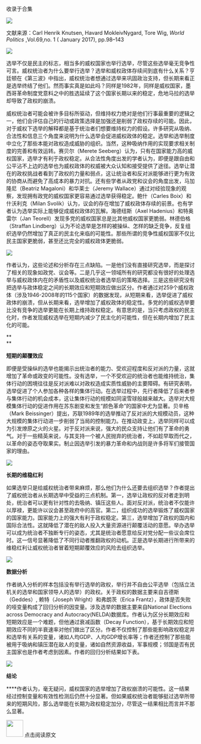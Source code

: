 

收录于合集

<img src='/images/676/2.gif' width='auto' />

  

文献来源：Carl Henrik Knutsen, Havard MokleivNygard, Tore Wig, _World Politics_
,Vol.69,no. 1 ( January 2017), pp.98–143

<img src='/images/676/3.gif' width='auto' />

选举不仅是民主的标志，相当多的威权国家也举行选举，尽管这些选举毫无竞争性可言。威权统治者为什么要举行选举？选举和威权政体存续间到底有什么关系？亨廷顿在《第三波》中指出，威权统治者想通过选举来巩固政治支持，但长期来看正是选举终结了他们。然而事实真是如此吗？同样是1982年，同样是威权国家，墨西哥革命制度党意料之中的胜选延续了这个国家长期以来的稳定，危地马拉的选举却导致了政权的崩溃。

威权统治者可能会被许多目标所驱动，但维持权力绝对是他们行事最重要的逻辑之一，他们会评估自己的行动或政策选择是加强还是削弱了政权存续的可能。因此，对于威权下选举的解释都是基于统治者们想要维持权力的假设。许多研究从吸纳、合法性和信息三个角度来说明为什么选举会促进威权政体的稳定。选举和选举制度中立化了那些本能对政权造成威胁的组织。当然，这种吸纳作用的实现要求相关制度的完善和有效运转。赛贝尔（Merete
Seeberg）认为，只有在国家能力高的威权国家，选举才有利于政权稳定。从合法性角度出发的学者认为，即便是跟自由和公平沾不上边的选举也为威权政体的权威被大众认知和接受提供了途径。选举让潜在的政权挑战者看到了政权的力量和弱点，这让统治者和反对派能够进行更为有效的协商从而避免了高成本的暴力对抗。还有些学者从政党和议会的角度出发，马加隆尼（Beatriz
Magaloni）和华莱士（Jeremy Wallace）通过对经验现象的观察，发现拥有政党的威权国家更容易通过选举获得稳定。鲍什（Carles
Boix）和什沃利克（Milan Svolik）认为，议会的存在增加了威权政体存续的前景。也有学者认为选举实际上能够促成威权政体的瓦解。海德纽斯（Axel
Hadenius）和特奥雷尔（Jan Teorell）发现多党的威权国家总是比其他威权国家更脆弱。林德伯格（Straffan
Lindberg）认为不论选举是怎样的被操纵、怎样的缺乏竞争，反复组织选举仍然增加了真正的民主化来临的可能性。那些所谓的竞争性威权国家不仅比民主国家更脆弱，甚至还比完全的威权政体更脆弱。

![](/images/676/4.jpeg)

作者认为，这些论述和分析存在三点缺陷。一是他们没有直接研究选举，而是探讨了相关的现象如政党、议会等。二是几乎这一领域所有的研究都没有很好的处理选举与威权政体内在的矛盾性以及威权统治者选举后的策略选择。三是这些研究没有把选举与政体稳定之间的长期效应和短期效应做出区分。作者通过对259个威权政体（涉及1946-2008年的115个国家）的数据发现，从短期来看，选举促进了威权政体的崩溃，但从长期来看，选举增加了威权政体的稳定性。多党的的威权选举要比没有竞争的选举更能在长期上维持政权稳定。有意思的是，当只考虑政权的民主化时，作者发现威权选举在短期内减少了民主化的可能性，但在长期内增加了民主化的可能。

 **  
**

 **短期的颠覆效应**

即便是受操纵的选举也能揭示出统治者的能力、受欢迎程度和反对派的力量，这就增加了革命或政变的可能性。没有选举，一个不受欢迎的统治者也能维持统治，集体行动的困境往往是反对派难以对政权造成实质性威胁的主要障碍。有研究表明，选举促进了个人参加各种各样的集体行动。在选举过程中，先行者降低了后来者参与集体行动的机会成本，这让集体行动的规模如同滚雪球般越来越大。选举对大规模集体行动的促进作用在苏东剧变和发生“颜色革命”的国家中尤为显著。贝辛格（Mark
Beissinger）提出，苏联1989年的选举推动了反对派的大规模动员，这种大规模的集体行动进一步削弱了当局的控制能力。在推动政变上，选举同样可以成为引发燎原之火的火星。对于反对派来说，强大的民众支持让他们有了革命的勇气。对于一些精英来说，与其支持一个被人民抛弃的统治者，不如趁早取而代之，以革命的姿态夺取果实。制止因选举引发的暴力革命和内战则是许多将军们接管国家的理由。

![](/images/676/5.jpeg)

  

**长期的维稳红利**

如果选举只是给威权统治者带来麻烦，那么他们为什么还要去组织选举？作者提出了威权统治者从长期选举中受益的三点机制。第一，选举让政权的反对者走到明处，统治者可以更有针对性的去吸纳、镇压这些人。面对反对派，统治者不仅能许以厚禄，更能许以议会甚至政府中的高官。第二，组织成功的选举锻炼了威权国家的国家能力。国家能力上的强大有利于政权稳定。第三，选举增加了政权的国内和国际合法性。这就降低了潜在的敌人投入大量资源进行颠覆活动的意愿。举办选举可以成为统治者不独断专行的姿态，尤其是统治者愿意给反对党分配一些议会席位时。这一信号显著降低了不同行动者推翻政权的动机。正是选举长期进行所带来的维稳红利让威权统治者冒着短期颠覆效应的风险去组织选举。

![](/images/676/6.jpeg)

 **数据分析**  

作者纳入分析的样本包括没有举行选举的政权，举行并不自由公平选举（包括立法机关的选举和国家领导人的选举）的政权。关于政权的数据主要来自吉德斯（Geddes）,
赖特（Joseph Wright）和弗朗茨（Erica Frantz），政体是否失败的哑变量构成了回归分析的因变量。涉及选举的数据主要来自National
Elections across Democracy and
Autocracy(NELDA)数据库。作者认为区分长期效应和短期效应是一个难题，但他通过衰减函数（Decay
Function），基于长期效应和短期效应不同的半衰速率对他们做出了区分。作者不仅控制了那些能影响政权稳定并和选举有关系的变量，诸如人均GDP、人均GDP增长率等；作者还控制了那些能被用于吸纳和镇压潜在敌人的变量，诸如自然资源收益，军事规模；邻国是否有民主国家也是作者考虑到因素。作者的回归分析结果如下表。

![](/images/676/7.png)

  

 **结论**

****作者认为，毫无疑问，威权国家的选举增加了政权崩溃的可能性。这一结果经过控制变量和有效性检测后仍然十分显著。但如果威权统治者能够挺过选举所带来的短期风险，那么选举能在长期为政权稳定加分，尽管这一结果相比而言并不那么显著。

<img src='/images/676/8.gif' width='45px' height='' /> 点击阅读原文

  

